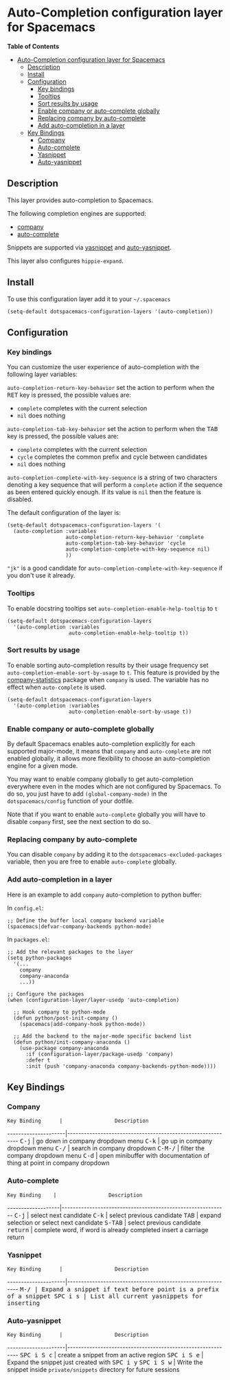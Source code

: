 # Auto-Completion configuration layer for Spacemacs

<!-- markdown-toc start - Don't edit this section. Run M-x markdown-toc/generate-toc again -->
**Table of Contents**

- [Auto-Completion configuration layer for Spacemacs](#auto-completion-configuration-layer-for-spacemacs)
    - [Description](#description)
    - [Install](#install)
    - [Configuration](#configuration)
        - [Key bindings](#key-bindings)
        - [Tooltips](#tooltips)
        - [Sort results by usage](#sort-results-by-usage)
        - [Enable company or auto-complete globally](#enable-company-or-auto-complete-globally)
        - [Replacing company by auto-complete](#replacing-company-by-auto-complete)
        - [Add auto-completion in a layer](#add-auto-completion-in-a-layer)
    - [Key Bindings](#key-bindings)
        - [Company](#company)
        - [Auto-complete](#auto-complete)
        - [Yasnippet](#yasnippet)
        - [Auto-yasnippet](#auto-yasnippet)

<!-- markdown-toc end -->

## Description

This layer provides auto-completion to Spacemacs.

The following completion engines are supported:
- [company][]
- [auto-complete][]

Snippets are supported via [yasnippet][] and [auto-yasnippet][].

This layer also configures `hippie-expand`.

## Install

To use this configuration layer add it to your `~/.spacemacs`

```elisp
(setq-default dotspacemacs-configuration-layers '(auto-completion))
```

## Configuration

### Key bindings

You can customize the user experience of auto-completion with the following
layer variables:

`auto-completion-return-key-behavior` set the action to perform when the
<kbd>RET</kbd> key is pressed, the possible values are:
- `complete` completes with the current selection
- `nil` does nothing

`auto-completion-tab-key-behavior` set the action to perform when the
<kbd>TAB</kbd> key is pressed, the possible values are:
- `complete` completes with the current selection
- `cycle` completes the common prefix and cycle between candidates
- `nil` does nothing

`auto-completion-complete-with-key-sequence` is a string of two characters
denoting a key sequence that will perform a `complete` action if the sequence
as been entered quickly enough. If its value is `nil` then the feature is
disabled.

The default configuration of the layer is:

```elisp
(setq-default dotspacemacs-configuration-layers '(
  (auto-completion :variables
                   auto-completion-return-key-behavior 'complete
                   auto-completion-tab-key-behavior 'cycle
                   auto-completion-complete-with-key-sequence nil)
                   ))
```

`"jk"` is a good candidate for `auto-completion-complete-with-key-sequence` if
you don't use it already.

### Tooltips

To enable docstring tooltips set `auto-completion-enable-help-tooltip` to `t`

``` elisp
(setq-default dotspacemacs-configuration-layers
  '(auto-completion :variables
                    auto-completion-enable-help-tooltip t))
```

### Sort results by usage

To enable sorting auto-completion results by their usage frequency set
`auto-completion-enable-sort-by-usage` to `t`.
This feature is provided by the [company-statistics][] package when `company`
is used.
The variable has no effect when `auto-complete` is used.

```elisp
(setq-default dotspacemacs-configuration-layers
  '(auto-completion :variables
                    auto-completion-enable-sort-by-usage t))
```

### Enable company or auto-complete globally

By default Spacemacs enables auto-completion explicitly for each supported
major-mode, it means that `company` and `auto-complete` are not enabled
globally, it allows more flexibility to choose an auto-completion engine
for a given mode.

You may want to enable company globally to get auto-completion
everywhere even in the modes which are not configured by Spacemacs. To do
so, you just have to add `(global-company-mode)` in the
`dotspacemacs/config` function of your dotfile.

Note that if you want to enable `auto-complete` globally you will have to
disable `company` first, see the next section to do so.

### Replacing company by auto-complete

You can disable `company` by adding it to the `dotspacemacs-excluded-packages`
variable, then you are free to enable `auto-complete` globally.

### Add auto-completion in a layer

Here is an example to add `company` auto-completion to python buffer:

In `config.el`:

```elisp
;; Define the buffer local company backend variable
(spacemacs|defvar-company-backends python-mode)
```

In `packages.el`:

```elisp
;; Add the relevant packages to the layer
(setq python-packages
  '(...
    company
    company-anaconda
    ...))

;; Configure the packages
(when (configuration-layer/layer-usedp 'auto-completion)

  ;; Hook company to python-mode
  (defun python/post-init-company ()
    (spacemacs|add-company-hook python-mode))

  ;; Add the backend to the major-mode specific backend list
  (defun python/init-company-anaconda ()
    (use-package company-anaconda
      :if (configuration-layer/package-usedp 'company)
      :defer t
      :init (push 'company-anaconda company-backends-python-mode))))
```

## Key Bindings

### Company

    Key Binding      |                 Description
---------------------|------------------------------------------------------------
<kbd>C-j</kbd>       | go down in company dropdown menu
<kbd>C-k</kbd>       | go up in company dropdown menu
<kbd>C-/</kbd>       | search in company dropdown
<kbd>C-M-/</kbd>     | filter the company dropdown menu
<kbd>C-d</kbd>       | open minibuffer with documentation of thing at point in company dropdown

### Auto-complete

    Key Binding    |                 Description
-------------------|------------------------------------------------------------
<kbd>C-j</kbd>     | select next candidate
<kbd>C-k</kbd>     | select previous candidate
<kbd>TAB</kbd>     | expand selection or select next candidate
<kbd>S-TAB</kbd>   | select previous candidate
<kbd>return</kbd>  | complete word, if word is already completed insert a carriage return

### Yasnippet

    Key Binding      |                 Description
---------------------|------------------------------------------------------------
<kbd>M-/<kbd>        | Expand a snippet if text before point is a prefix of a snippet
<kbd>SPC i s</kbd>   | List all current yasnippets for inserting

### Auto-yasnippet

    Key Binding      |                 Description
---------------------|------------------------------------------------------------
<kbd>SPC i S c</kbd> | create a snippet from an active region
<kbd>SPC i S e</kbd> | Expand the snippet just created with <kbd>SPC i y</kbd>
<kbd>SPC i S w</kbd> | Write the snippet inside `private/snippets` directory for future sessions

[company]: https://company-mode.github.io/
[auto-complete]: http://auto-complete.org/
[yasnippet]: https://github.com/capitaomorte/yasnippet
[auto-yasnippet]: https://github.com/abo-abo/auto-yasnippet
[company-statistics]: https://github.com/company-mode/company-statistics
